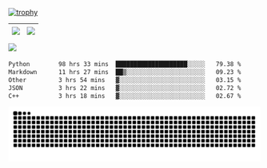 [![trophy](https://github-profile-trophy.vercel.app/?username=ocss884&column=7)](https://github.com/ocss884)

| <img align="center" src="https://github-readme-stats.vercel.app/api?username=ocss884&show_icons=true&hide_border=true" /> | <img align="center" src="https://github-readme-streak-stats.herokuapp.com?user=ocss884&hide_border=true&date_format=M%20j%5B%2C%20Y%5D&ring=7EDDCF&fire=7EDDCF" /> |
| ------------------------------------------------------------ | ------------------------------------------------------------ |

![](https://komarev.com/ghpvc/?username=ocss884&color=brightgreen)

<!--START_SECTION:waka-->

```text
Python        98 hrs 33 mins  ████████████████████░░░░░   79.38 %
Markdown      11 hrs 27 mins  ██▒░░░░░░░░░░░░░░░░░░░░░░   09.23 %
Other         3 hrs 54 mins   ▓░░░░░░░░░░░░░░░░░░░░░░░░   03.15 %
JSON          3 hrs 22 mins   ▓░░░░░░░░░░░░░░░░░░░░░░░░   02.72 %
C++           3 hrs 18 mins   ▓░░░░░░░░░░░░░░░░░░░░░░░░   02.67 %
```

<!--END_SECTION:waka-->

<p align="center">
   <img src="https://github.com/ocss884/ocss884/blob/output/github-snake.svg" alt="snake">
</p>
